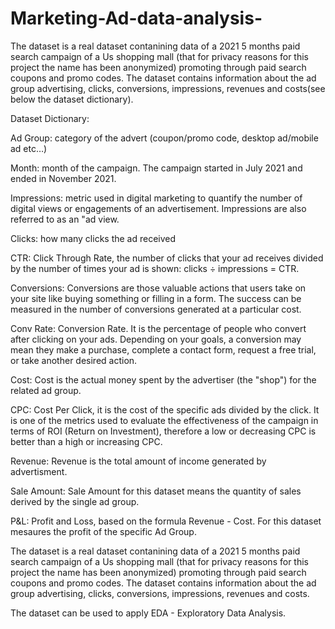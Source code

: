 # Marketing-Ad-data-analysis-

The dataset is a real dataset contanining data of a 2021 5 months paid search campaign of a Us shopping mall (that for privacy reasons for this project the name has been anonymized) promoting through paid search coupons and promo codes. The dataset contains information about the ad group advertising, clicks, conversions, impressions, revenues and costs(see below the dataset dictionary).

Dataset Dictionary:

Ad Group: category of the advert (coupon/promo code, desktop ad/mobile ad etc…)

Month: month of the campaign. The campaign started in July 2021 and ended in November 2021.

Impressions: metric used in digital marketing to quantify the number of digital views or engagements of an advertisement. Impressions are also referred to as an "ad view.

Clicks: how many clicks the ad received

CTR: Click Through Rate, the number of clicks that your ad receives divided by the number of times your ad is shown: clicks ÷ impressions = CTR.

Conversions: Conversions are those valuable actions that users take on your site like buying something or filling in a form. The success can be measured in the number of conversions generated at a particular cost.

Conv Rate: Conversion Rate. It is the percentage of people who convert after clicking on your ads. Depending on your goals, a conversion may mean they make a purchase, complete a contact form, request a free trial, or take another desired action.

Cost: Cost is the actual money spent by the advertiser (the "shop") for the related ad group.

CPC: Cost Per Click, it is the cost of the specific ads divided by the click. It is one of the metrics used to evaluate the effectiveness of the campaign in terms of ROI (Return on Investment), therefore a low or decreasing CPC is better than a high or increasing CPC.

Revenue: Revenue is the total amount of income generated by advertisment.

Sale Amount: Sale Amount for this dataset means the quantity of sales derived by the single ad group.

P&L: Profit and Loss, based on the formula Revenue - Cost. For this dataset mesaures the profit of the specific Ad Group.


The dataset is a real dataset contanining data of a 2021 5 months paid search campaign of a Us shopping mall (that for privacy reasons for this project the name has been anonymized) promoting through paid search coupons and promo codes. The dataset contains information about the ad group advertising, clicks, conversions, impressions, revenues and costs.

The dataset can be used to apply EDA - Exploratory Data Analysis.
